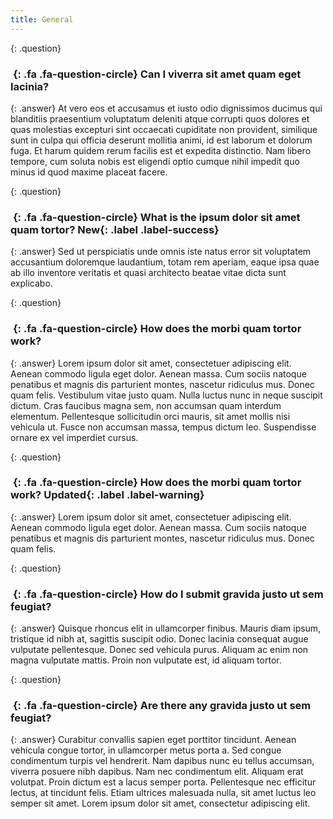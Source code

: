 ```yaml
---
title: General
---
```


{: .question}
### *&nbsp;*{: .fa .fa-question-circle} Can I viverra sit amet quam eget lacinia?

{: .answer}
At vero eos et accusamus et iusto odio dignissimos ducimus qui blanditiis praesentium voluptatum deleniti atque corrupti
quos dolores et quas molestias excepturi sint occaecati cupiditate non provident, similique sunt in culpa qui officia
deserunt mollitia animi, id est laborum et dolorum fuga. Et harum quidem rerum facilis est et expedita distinctio.
Nam libero tempore, cum soluta nobis est eligendi optio cumque nihil impedit quo minus id quod maxime placeat facere.


{: .question}
### *&nbsp;*{: .fa .fa-question-circle} What is the ipsum dolor sit amet quam tortor? **New**{: .label .label-success}

{: .answer}
Sed ut perspiciatis unde omnis iste natus error sit voluptatem accusantium doloremque laudantium, totam rem aperiam,
eaque ipsa quae ab illo inventore veritatis et quasi architecto beatae vitae dicta sunt explicabo.


{: .question}
### *&nbsp;*{: .fa .fa-question-circle} How does the morbi quam tortor work?

{: .answer}
Lorem ipsum dolor sit amet, consectetuer adipiscing elit. Aenean commodo ligula eget dolor. Aenean massa.
Cum sociis natoque penatibus et magnis dis parturient montes, nascetur ridiculus mus. Donec quam felis.
Vestibulum vitae justo quam. Nulla luctus nunc in neque suscipit dictum.
Cras faucibus magna sem, non accumsan quam interdum elementum.
Pellentesque sollicitudin orci mauris, sit amet mollis nisi vehicula ut. Fusce non accumsan massa, tempus dictum leo.
Suspendisse ornare ex vel imperdiet cursus.


{: .question}
### *&nbsp;*{: .fa .fa-question-circle} How does the morbi quam tortor work? **Updated**{: .label .label-warning}

{: .answer}
Lorem ipsum dolor sit amet, consectetuer adipiscing elit. Aenean commodo ligula eget dolor. Aenean massa.
Cum sociis natoque penatibus et magnis dis parturient montes, nascetur ridiculus mus. Donec quam felis.


{: .question}
### *&nbsp;*{: .fa .fa-question-circle} How do I submit gravida justo ut sem feugiat?

{: .answer}
Quisque rhoncus elit in ullamcorper finibus. Mauris diam ipsum, tristique id nibh at, sagittis suscipit odio.
Donec lacinia consequat augue vulputate pellentesque. Donec sed vehicula purus.
Aliquam ac enim non magna vulputate mattis. Proin non vulputate est, id aliquam tortor.


{: .question}
### *&nbsp;*{: .fa .fa-question-circle} Are there any gravida justo ut sem feugiat?

{: .answer}
Curabitur convallis sapien eget porttitor tincidunt. Aenean vehicula congue tortor, in ullamcorper metus porta a.
Sed congue condimentum turpis vel hendrerit. Nam dapibus nunc eu tellus accumsan, viverra posuere nibh dapibus.
Nam nec condimentum elit. Aliquam erat volutpat. Proin dictum est a lacus semper porta.
Pellentesque nec efficitur lectus, at tincidunt felis. Etiam ultrices malesuada nulla, sit amet luctus leo semper sit amet.
Lorem ipsum dolor sit amet, consectetur adipiscing elit.
